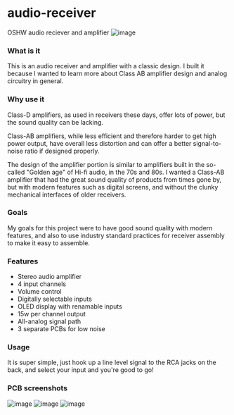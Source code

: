 # audio-receiver
OSHW audio reciever and amplifier
![image](https://github.com/user-attachments/assets/8662795f-7402-4097-a7a3-fefd9720c8e1)




### What is it
This is an audio receiver and amplifier with a classic design. I built it because I wanted to learn more about Class AB amplifier design and analog circuitry in general.

### Why use it
Class-D amplifiers, as used in receivers these days, offer lots of power, but the sound quality can be lacking.

Class-AB amplifiers, while less efficient and therefore harder to get high power output, have overall less distortion and can offer a better signal-to-noise ratio if designed properly.

The design of the amplifier portion is similar to amplifiers built in the so-called "Golden age" of Hi-fi audio, in the 70s and 80s. I wanted a Class-AB amplifier that had the great sound quality of products from times gone by, but with modern features such as digital screens, and without the clunky mechanical interfaces of older receivers.

### Goals
My goals for this project were to have good sound quality with modern features, and also to use industry standard practices for receiver assembly to make it easy to assemble.

### Features
 - Stereo audio amplifier
 - 4 input channels
 - Volume control
 - Digitally selectable inputs
 - OLED display with renamable inputs
 - 15w per channel output
 - All-analog signal path
 - 3 separate PCBs for low noise

### Usage
It is super simple, just hook up a line level signal to the RCA jacks on the back, and select your input and you're good to go! 


### PCB screenshots
![image](https://github.com/user-attachments/assets/5a289160-5d17-4d67-b57a-a452f3fbccd6)
![image](https://github.com/user-attachments/assets/708e6c93-590d-4da3-956e-3690656630c5)
![image](https://github.com/user-attachments/assets/b07cf53d-5b73-4520-8fc8-490e1c298acb)
